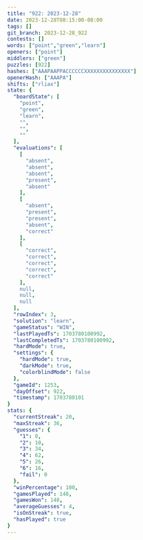 ```yaml
---
title: "922: 2023-12-28"
date: 2023-12-28T08:15:00-08:00
tags: []
git_branch: 2023-12-28_922
contests: []
words: ["point","green","learn"]
openers: ["point"]
middlers: ["green"]
puzzles: [922]
hashes: ["AAAPAAPPACCCCCCXXXXXXXXXXXXXXX"]
openerHash: ["AAAPA"]
shifts: ["rliax"]
state: {
  "boardState": [
    "point",
    "green",
    "learn",
    "",
    "",
    ""
  ],
  "evaluations": [
    [
      "absent",
      "absent",
      "absent",
      "present",
      "absent"
    ],
    [
      "absent",
      "present",
      "present",
      "absent",
      "correct"
    ],
    [
      "correct",
      "correct",
      "correct",
      "correct",
      "correct"
    ],
    null,
    null,
    null
  ],
  "rowIndex": 3,
  "solution": "learn",
  "gameStatus": "WIN",
  "lastPlayedTs": 1703780100992,
  "lastCompletedTs": 1703780100992,
  "hardMode": true,
  "settings": {
    "hardMode": true,
    "darkMode": true,
    "colorblindMode": false
  },
  "gameId": 1253,
  "dayOffset": 922,
  "timestamp": 1703780101
}
stats: {
  "currentStreak": 20,
  "maxStreak": 36,
  "guesses": {
    "1": 0,
    "2": 10,
    "3": 34,
    "4": 62,
    "5": 26,
    "6": 16,
    "fail": 0
  },
  "winPercentage": 100,
  "gamesPlayed": 148,
  "gamesWon": 148,
  "averageGuesses": 4,
  "isOnStreak": true,
  "hasPlayed": true
}
---
```

<!-- more -->

